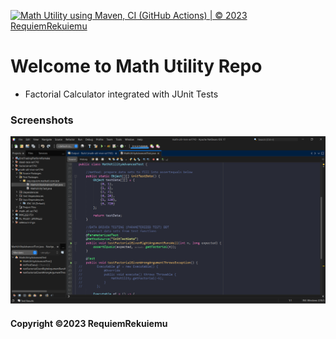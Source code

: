 [![Math Utility using Maven, CI (GitHub Actions) | © 2023 RequiemRekuiemu](https://github.com/RequiemRekuiemu/math-util-mvn-se1743/actions/workflows/math-util-ci.yml/badge.svg)](https://github.com/RequiemRekuiemu/math-util-mvn-se1743/actions/workflows/math-util-ci.yml)

# Welcome to Math Utility Repo

* Factorial Calculator integrated with JUnit Tests

### Screenshots
![DDT Source Code](https://github.com/RequiemRekuiemu/math-util-mvn-se1743/blob/main/screenshots/DDT%20Test.png)

#### Copyright &#169;2023 RequiemRekuiemu